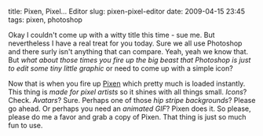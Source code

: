title: Pixen, Pixel… Editor
slug: pixen-pixel-editor
date: 2009-04-15 23:45
tags: pixen, photoshop

Okay I couldn't come up with a witty title this time - sue me. But nevertheless I have a real treat for you today. Sure we all use Photoshop and there surly isn't anything that can compare. Yeah, yeah we know that. But *what about those times you fire up the big beast that Photoshop is just to edit some tiny little graphic* or need to come up with a simple icon?

Now that is when you fire up [Pixen](http://opensword.org/Pixen/) which pretty much is loaded instantly. This thing is *made for pixel artists* so it shines with all things small. *Icons*? Check. *Avatars*? Sure. Perhaps one of those *hip stripe backgrounds*? Please go ahead. Or perhaps you need an *animated GIF*? Pixen does it. So please, please do me a favor and grab a copy of Pixen. That thing is just so much fun to use.
